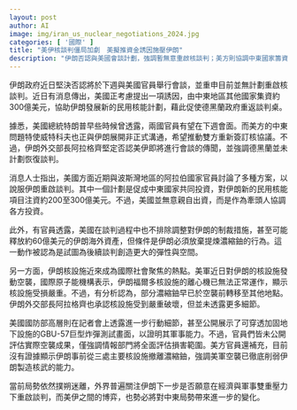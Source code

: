 ```yaml
---
layout: post
author: AI
image: img/iran_us_nuclear_negotiations_2024.jpg
categories: [ '國際' ]
title: "美伊核談判僵局加劇　美擬推資金誘因施壓伊朗"
description: "伊朗否認與美國會談計劃，強調暫無意重啟核談判；美方則協調中東國家籌資300億美元誘使伊朗讓步，同時不排除釋放部分資產並調整制裁。美軍近期空襲致伊朗核設施受損，局勢持續緊張，後續走向受全球關注。"
---
```

伊朗政府近日堅決否認將於下週與美國官員舉行會談，並重申目前並無計劃重啟核談判。近日有消息傳出，美國正考慮提出一項誘因，由中東地區其他國家集資約300億美元，協助伊朗發展新的民用核能計劃，藉此促使德黑蘭政府重返談判桌。

據悉，美國總統特朗普早些時候曾透露，兩國官員有望在下週會面。而美方的中東問題特使威特科夫也正與伊朗展開非正式溝通，希望推動雙方重新簽訂核協議。不過，伊朗外交部長阿拉格齊堅定否認美伊即將進行會談的傳聞，並強調德黑蘭並未計劃恢復談判。

消息人士指出，美國方面近期與波斯灣地區的阿拉伯國家官員討論了多種方案，以說服伊朗重啟談判。其中一個計劃是促成中東國家共同投資，對伊朗新的民用核能項目注資約200至300億美元。不過，美國並無意親自出資，而是作為牽頭人協調各方投資。

此外，有官員透露，美國在談判過程中也不排除調整對伊朗的制裁措施，甚至可能釋放約60億美元的伊朗海外資產，但條件是伊朗必須放棄提煉濃縮鈾的行為。這一動作被認為是試圖為後續談判創造更大的彈性與空間。

另一方面，伊朗核設施近來成為國際社會聚焦的熱點。美軍近日對伊朗的核設施發動空襲，國際原子能機構表示，伊朗福爾多核設施的離心機已無法正常運作，顯示核設施受損嚴重。不過，有分析認為，部分濃縮鈾早已於空襲前轉移至其他地點。伊朗外交部長阿拉格齊也承認核設施受到嚴重破壞，但並未透露更多細節。

美國國防部高層則在記者會上透露進一步行動細節，甚至公開展示了可穿透加固地下設施的GBU-57巨型炸彈測試畫面，以證明其軍事能力。不過，官員們皆未公開評估實際空襲成果，僅強調情報部門將全面評估損害範圍。美方官員還補充，目前沒有證據顯示伊朗事前從三處主要核設施撤離濃縮鈾，強調美軍空襲已徹底削弱伊朗製造核武的能力。

當前局勢依然撲朔迷離，外界普遍關注伊朗下一步是否願意在經濟與軍事雙重壓力下重啟談判，而美伊之間的博弈，也勢必將對中東局勢帶來進一步的變化。